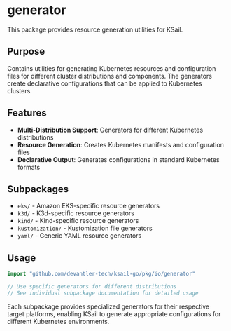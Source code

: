 # generator

This package provides resource generation utilities for KSail.

## Purpose

Contains utilities for generating Kubernetes resources and configuration files for different cluster distributions and components. The generators create declarative configurations that can be applied to Kubernetes clusters.

## Features

- **Multi-Distribution Support**: Generators for different Kubernetes distributions
- **Resource Generation**: Creates Kubernetes manifests and configuration files
- **Declarative Output**: Generates configurations in standard Kubernetes formats

## Subpackages

- `eks/` - Amazon EKS-specific resource generators
- `k3d/` - K3d-specific resource generators  
- `kind/` - Kind-specific resource generators
- `kustomization/` - Kustomization file generators
- `yaml/` - Generic YAML resource generators

## Usage

```go
import "github.com/devantler-tech/ksail-go/pkg/io/generator"

// Use specific generators for different distributions
// See individual subpackage documentation for detailed usage
```

Each subpackage provides specialized generators for their respective target platforms, enabling KSail to generate appropriate configurations for different Kubernetes environments.